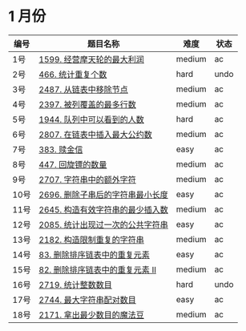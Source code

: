 # 1 月份

**编号**|**题目名称**|**难度**|**状态**
--------|------------|--------|--------
1号|[1599. 经营摩天轮的最大利润](./第1题%201599.%20经营摩天轮的最大利润)|medium|ac
2号|[466. 统计重复个数](./第2题%20466.%20统计重复个数)|hard|undo
3号|[2487. 从链表中移除节点](./第3题%202487.%20从链表中移除节点)|medium|ac
4号|[2397. 被列覆盖的最多行数](./第4题%202397.%20被列覆盖的最多行数)|medium|ac
5号|[1944. 队列中可以看到的人数](./第5题%201944.%20队列中可以看到的人数)|hard|ac
6号|[2807. 在链表中插入最大公约数](./第6题%202807.%20在链表中插入最大公约数)|medium|ac
7号|[383. 赎金信](./第7题%20383.%20赎金信)|easy|ac
8号|[447. 回旋镖的数量](./第8题%20447.%20回旋镖的数量)|medium|ac
9号|[2707. 字符串中的额外字符](./第9题%202707.%20字符串中的额外字符)|medium|ac
10号|[2696. 删除子串后的字符串最小长度](./第10题%202696.%20删除子串后的字符串最小长度)|easy|ac
11号|[2645. 构造有效字符串的最少插入数](./第11题%202645.%20构造有效字符串的最少插入数)|medium|ac
12号|[2085. 统计出现过一次的公共字符串](./第12题%202085.%20统计出现过一次的公共字符串)|easy|ac
13号|[2182. 构造限制重复的字符串](./第13题%202182.%20构造限制重复的字符串)|medium|ac
14号|[83. 删除排序链表中的重复元素](./第14题%2083.%20删除排序链表中的重复元素)|easy|ac
15号|[82. 删除排序链表中的重复元素 II](./第15题%2082.%20删除排序链表中的重复元素%20II)|medium|ac
16号|[2719. 统计整数数目](./第16题%202719.%20统计整数数目)|hard|undo
17号|[2744. 最大字符串配对数目](./第17题%202744.%20最大字符串配对数目)|easy|ac
18号|[2171. 拿出最少数目的魔法豆](./第18题%202171.%20拿出最少数目的魔法豆)|medium|ac
